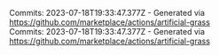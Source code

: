 Commits: 2023-07-18T19:33:47.377Z - Generated via https://github.com/marketplace/actions/artificial-grass
<br>
Commits: 2023-07-18T19:33:47.377Z - Generated via https://github.com/marketplace/actions/artificial-grass
<br>
